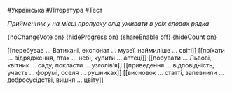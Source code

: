 #Українська #Література #Тест

*Прийменник у на місці пропуску слід уживати в усіх словах рядка*

{noChangeVote on}
{hideProgress on}
{shareEnable off}
{hideCount on}

[[перебував … Ватикані, експонат … музеї, наймиліше … світі]]
[[поїхати … відрядження, птах … небі, купити … аптеці]]
[[побувати … Львові, квітник … саду, покласти … узголів’я]]
[[приведення … відповідність, участь … форумі, оселя … рушниках]]
[[висновок … статті, запевнили … добросусідстві, вишня … цвіту]]
